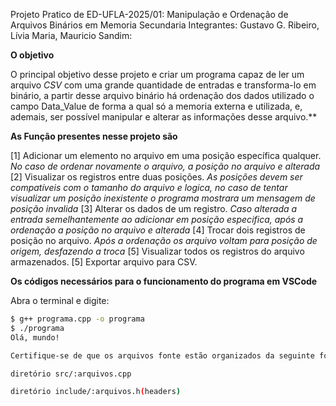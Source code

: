 Projeto Pratico de ED-UFLA-2025/01:
Manipulação e Ordenação de Arquivos Binários em Memoria Secundaria
Integrantes: Gustavo G. Ribeiro, Lívia Maria, Mauricio Sandim:

**O objetivo**

 O principal objetivo desse projeto e criar um programa capaz de ler um arquivo *CSV* com uma grande quantidade de entradas e transforma-lo em binário, a partir desse arquivo binário há ordenação dos dados utilizado o campo Data_Value de forma a qual só a memoria externa e utilizada, e, ademais, ser possível manipular e alterar as informações desse arquivo.**

**As Função presentes nesse projeto são**

[1] Adicionar um elemento no arquivo em uma posição específica qualquer. *No caso de ordenar novamente o arquivo, a posição no arquivo e alterada*
[2] Visualizar os registros entre duas posições. *As posições devem ser compatíveis com o tamanho do arquivo e logica, no caso de tentar visualizar um posição inexistente o programa mostrara um mensagem de posição invalida*
[3] Alterar os dados de um registro. *Caso alterada a entrada semelhantemente ao adicionar em posição especifica, após a ordenação a posição no arquivo e alterada*
[4] Trocar dois registros de posição no arquivo. *Após a ordenação os arquivo voltam para posição de origem, desfazendo a troca*
[5] Visualizar todos os registros do arquivo armazenados.
[5] Exportar arquivo para CSV.

**Os códigos necessários para o funcionamento do programa em VSCode**

Abra o terminal e digite:

```bash
$ g++ programa.cpp -o programa
$ ./programa
Olá, mundo!

Certifique-se de que os arquivos fonte estão organizados da seguinte forma:

diretório src/:arquivos.cpp

diretório include/:arquivos.h(headers)
